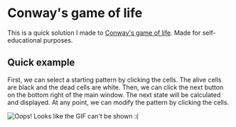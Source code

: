 # Conway's game of life

This is a quick solution I made to [Conway's game of life](https://en.wikipedia.org/wiki/Conway%27s_Game_of_Life). Made for self-educational purposes.

## Quick example

First, we can select a starting pattern by clicking the cells. The alive cells are black and the dead cells are white. Then, we can click the next button on the bottom right of the
main window. The next state will be calculated and displayed. At any point, we can modify the pattern by clicking the cells.

![Oops! Looks like the GIF can't be shown :(](https://media.giphy.com/media/ZvSunitvCgBZTbIwqd/giphy.gif)

